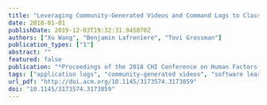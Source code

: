 ```yaml
---
title: "Leveraging Community-Generated Videos and Command Logs to Classify and Recommend Software Workflows"
date: 2018-01-01
publishDate: 2019-12-03T19:32:31.945070Z
authors: ["Xu Wang", "Benjamin Lafreniere", "Tovi Grossman"]
publication_types: ["1"]
abstract: ""
featured: false
publication: "*Proceedings of the 2018 CHI Conference on Human Factors in Computing Systems*"
tags: ["application logs", "community-generated videos", "software learning", "topic modeling", "workflow recommendation"]
url_pdf: "http://doi.acm.org/10.1145/3173574.3173859"
doi: "10.1145/3173574.3173859"
---
```


